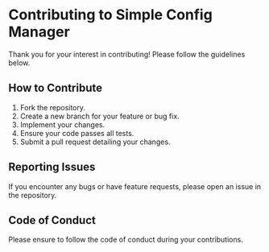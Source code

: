 # Contributing to Simple Config Manager

Thank you for your interest in contributing! Please follow the guidelines below.

## How to Contribute
1. Fork the repository.
2. Create a new branch for your feature or bug fix.
3. Implement your changes.
4. Ensure your code passes all tests.
5. Submit a pull request detailing your changes.

## Reporting Issues
If you encounter any bugs or have feature requests, please open an issue in the repository.

## Code of Conduct
Please ensure to follow the code of conduct during your contributions.